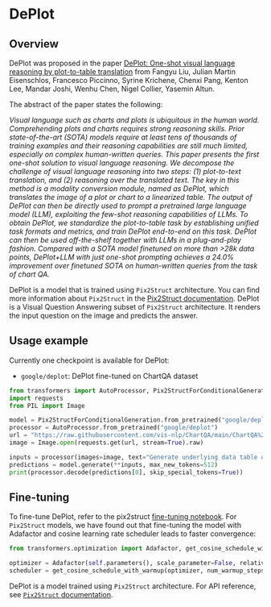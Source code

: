 <!--Copyright 2021 The HuggingFace Team. All rights reserved.

Licensed under the Apache License, Version 2.0 (the "License"); you may not use this file except in compliance with
the License. You may obtain a copy of the License at

http://www.apache.org/licenses/LICENSE-2.0

Unless required by applicable law or agreed to in writing, software distributed under the License is distributed on
an "AS IS" BASIS, WITHOUT WARRANTIES OR CONDITIONS OF ANY KIND, either express or implied. See the License for the
specific language governing permissions and limitations under the License.

⚠️ Note that this file is in Markdown but contain specific syntax for our doc-builder (similar to MDX) that may not be
rendered properly in your Markdown viewer.

-->

# DePlot

## Overview 

DePlot was proposed in the paper [DePlot: One-shot visual language reasoning by plot-to-table translation](https://arxiv.org/abs/2212.10505) from Fangyu Liu, Julian Martin Eisenschlos, Francesco Piccinno, Syrine Krichene, Chenxi Pang, Kenton Lee, Mandar Joshi, Wenhu Chen, Nigel Collier, Yasemin Altun.

The abstract of the paper states the following:

*Visual language such as charts and plots is ubiquitous in the human world. Comprehending plots and charts requires strong reasoning skills. Prior state-of-the-art (SOTA) models require at least tens of thousands of training examples and their reasoning capabilities are still much limited, especially on complex human-written queries. This paper presents the first one-shot solution to visual language reasoning. We decompose the challenge of visual language reasoning into two steps: (1) plot-to-text translation, and (2) reasoning over the translated text. The key in this method is a modality conversion module, named as DePlot, which translates the image of a plot or chart to a linearized table. The output of DePlot can then be directly used to prompt a pretrained large language model (LLM), exploiting the few-shot reasoning capabilities of LLMs. To obtain DePlot, we standardize the plot-to-table task by establishing unified task formats and metrics, and train DePlot end-to-end on this task. DePlot can then be used off-the-shelf together with LLMs in a plug-and-play fashion. Compared with a SOTA model finetuned on more than >28k data points, DePlot+LLM with just one-shot prompting achieves a 24.0% improvement over finetuned SOTA on human-written queries from the task of chart QA.*

DePlot is a model that is trained using `Pix2Struct` architecture. You can find more information about `Pix2Struct` in the [Pix2Struct documentation](https://huggingface.co/docs/transformers/main/en/model_doc/pix2struct).
DePlot is a Visual Question Answering subset of `Pix2Struct` architecture. It renders the input question on the image and predicts the answer.

## Usage example

Currently one checkpoint is available for DePlot:

- `google/deplot`: DePlot fine-tuned on ChartQA dataset

```python
from transformers import AutoProcessor, Pix2StructForConditionalGeneration
import requests
from PIL import Image

model = Pix2StructForConditionalGeneration.from_pretrained("google/deplot")
processor = AutoProcessor.from_pretrained("google/deplot")
url = "https://raw.githubusercontent.com/vis-nlp/ChartQA/main/ChartQA%20Dataset/val/png/5090.png"
image = Image.open(requests.get(url, stream=True).raw)

inputs = processor(images=image, text="Generate underlying data table of the figure below:", return_tensors="pt")
predictions = model.generate(**inputs, max_new_tokens=512)
print(processor.decode(predictions[0], skip_special_tokens=True))
```

## Fine-tuning

To fine-tune DePlot, refer to the pix2struct [fine-tuning notebook](https://github.com/huggingface/notebooks/blob/main/examples/image_captioning_pix2struct.ipynb). For `Pix2Struct` models, we have found out that fine-tuning the model with Adafactor and cosine learning rate scheduler leads to faster convergence:

```python
from transformers.optimization import Adafactor, get_cosine_schedule_with_warmup

optimizer = Adafactor(self.parameters(), scale_parameter=False, relative_step=False, lr=0.01, weight_decay=1e-05)
scheduler = get_cosine_schedule_with_warmup(optimizer, num_warmup_steps=1000, num_training_steps=40000)
```

<Tip>

DePlot is a model trained using `Pix2Struct` architecture. For API reference, see [`Pix2Struct` documentation](pix2struct).

</Tip>